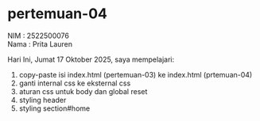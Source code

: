 # pertemuan-04

NIM : 2522500076<br>
Nama : Prita Lauren<br>

Hari Ini, Jumat 17 Oktober 2025, saya mempelajari:
<ol>
    <li>copy-paste isi index.html (pertemuan-03) ke index.html (prtemuan-04)</li> 
    <li>ganti internal css ke eksternal css</li>
    <li>aturan css untuk body dan global reset</li>
    <li>styling header</li>
    <li>styling section#home</li>
</ol>
